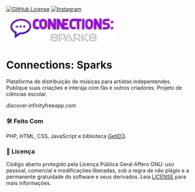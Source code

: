 [![GitHub License](https://img.shields.io/github/license/zinhorj/connectionssparks?style=for-the-badge)](https://www.gnu.org/licenses/agpl-3.0.en.html)
[![Instagram](https://img.shields.io/badge/Instagram-E4405F?style=for-the-badge&logo=instagram&logoColor=white)]([https://instagram.com/connectionssparks](https://www.instagram.com/fecip.discover/))

<picture>
 <source media="(prefers-color-scheme: dark)" srcset="https://github.com/ZinhoRJ/discover/blob/main/svg/logo.png">
 <source media="(prefers-color-scheme: light)" srcset="https://github.com/ZinhoRJ/discover/blob/main/svg/logo.png">
 <img alt="Logotipo Discover" src="https://github.com/ZinhoRJ/ConnectionSparks/blob/main/logotipo_provisorio.png" width="300">
</picture>


# **Connections: Sparks**
Plataforma de distribuição de músicas para artistas indepentendes. Publique suas criações e interaja com fãs e outros criadores. Projeto de ciências escolar.

discover.infinityfreeapp.com
  
### 🛠️ Feito Com
PHP, HTML, CSS, JavaScript e biblioteca [GetID3](https://github.com/JamesHeinrich/getID3).

### 📄 Licença
Código aberto protegido pela Licença Pública Geral Affero GNU: uso pessoal, comercial e modificações liberadas, sob a regra de não plágio e a permanente gratuidade do software e seus derivados. Leia [LICENSE](https://github.com/ZinhoRJ/ConnectionsSparks/blob/main/LICENSE) para mais informações.
